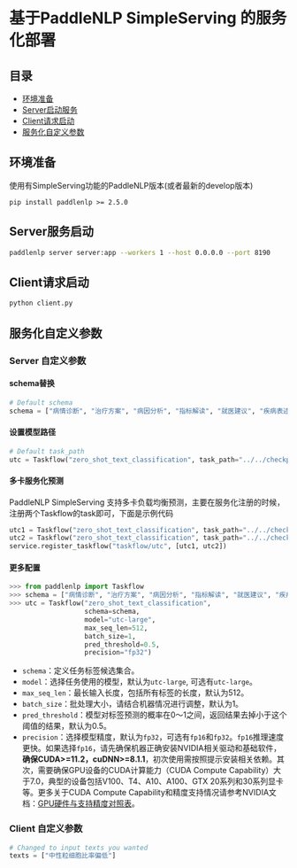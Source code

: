 # 基于PaddleNLP SimpleServing 的服务化部署

## 目录
- [环境准备](#环境准备)
- [Server启动服务](#Server服务启动)
- [Client请求启动](#Client请求启动)
- [服务化自定义参数](#服务化自定义参数)

## 环境准备

使用有SimpleServing功能的PaddleNLP版本(或者最新的develop版本)

```shell
pip install paddlenlp >= 2.5.0
```

## Server服务启动

```bash
paddlenlp server server:app --workers 1 --host 0.0.0.0 --port 8190
```

## Client请求启动

```bash
python client.py
```

## 服务化自定义参数

### Server 自定义参数

#### schema替换

```python
# Default schema
schema = ["病情诊断", "治疗方案", "病因分析", "指标解读", "就医建议", "疾病表述", "后果表述", "注意事项", "功效作用", "医疗费用", "其他"]
```

#### 设置模型路径

```python
# Default task_path
utc = Taskflow("zero_shot_text_classification", task_path="../../checkpoint/model_best/", schema=schema)
```

#### 多卡服务化预测
PaddleNLP SimpleServing 支持多卡负载均衡预测，主要在服务化注册的时候，注册两个Taskflow的task即可，下面是示例代码

```python
utc1 = Taskflow("zero_shot_text_classification", task_path="../../checkpoint/model_best/", schema=schema)
utc2 = Taskflow("zero_shot_text_classification", task_path="../../checkpoint/model_best/", schema=schema)
service.register_taskflow("taskflow/utc", [utc1, utc2])
```

#### 更多配置

```python
>>> from paddlenlp import Taskflow
>>> schema = ["病情诊断", "治疗方案", "病因分析", "指标解读", "就医建议", "疾病表述", "后果表述", "注意事项", "功效作用", "医疗费用", "其他"]
>>> utc = Taskflow("zero_shot_text_classification",
                   schema=schema,
                   model="utc-large",
                   max_seq_len=512,
                   batch_size=1,
                   pred_threshold=0.5,
                   precision="fp32")
```

* `schema`：定义任务标签候选集合。
* `model`：选择任务使用的模型，默认为`utc-large`, 可选有`utc-large`。
* `max_seq_len`：最长输入长度，包括所有标签的长度，默认为512。
* `batch_size`：批处理大小，请结合机器情况进行调整，默认为1。
* `pred_threshold`：模型对标签预测的概率在0～1之间，返回结果去掉小于这个阈值的结果，默认为0.5。
* `precision`：选择模型精度，默认为`fp32`，可选有`fp16`和`fp32`。`fp16`推理速度更快。如果选择`fp16`，请先确保机器正确安装NVIDIA相关驱动和基础软件，**确保CUDA>=11.2，cuDNN>=8.1.1**，初次使用需按照提示安装相关依赖。其次，需要确保GPU设备的CUDA计算能力（CUDA Compute Capability）大于7.0，典型的设备包括V100、T4、A10、A100、GTX 20系列和30系列显卡等。更多关于CUDA Compute Capability和精度支持情况请参考NVIDIA文档：[GPU硬件与支持精度对照表](https://docs.nvidia.com/deeplearning/tensorrt/archives/tensorrt-840-ea/support-matrix/index.html#hardware-precision-matrix)。

### Client 自定义参数

```python
# Changed to input texts you wanted
texts = ["中性粒细胞比率偏低"]
```
